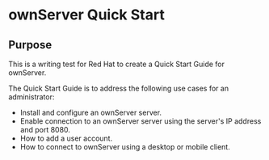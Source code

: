 # ownServer Quick Start 

## Purpose
This is a writing test for Red Hat to create a Quick Start Guide for ownServer. 

The Quick Start Guide is to address the following use cases for an administrator: 

* Install and configure an ownServer server. 
* Enable connection to an ownServer server using the server's IP address and port 8080.
* How to add a user account. 
* How to connect to ownServer using a desktop or mobile client. 
